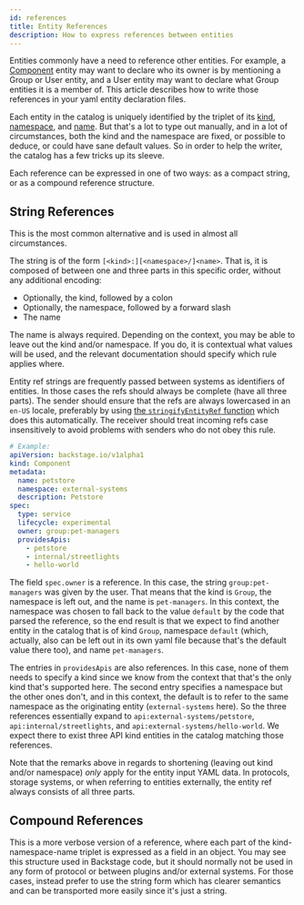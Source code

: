 ```yaml
---
id: references
title: Entity References
description: How to express references between entities
---
```


Entities commonly have a need to reference other entities. For example, a
[Component](descriptor-format.md#kind-component) entity may want to declare who
its owner is by mentioning a Group or User entity, and a User entity may want to
declare what Group entities it is a member of. This article describes how to
write those references in your yaml entity declaration files.

Each entity in the catalog is uniquely identified by the triplet of its
[kind](descriptor-format.md#apiversion-and-kind-required),
[namespace](descriptor-format.md#namespace-optional), and
[name](descriptor-format.md#name-required). But that's a lot to type out
manually, and in a lot of circumstances, both the kind and the namespace are
fixed, or possible to deduce, or could have sane default values. So in order to
help the writer, the catalog has a few tricks up its sleeve.

Each reference can be expressed in one of two ways: as a compact string, or as a
compound reference structure.

## String References

This is the most common alternative and is used in almost all circumstances.

The string is of the form `[<kind>:][<namespace>/]<name>`. That is, it is
composed of between one and three parts in this specific order, without any
additional encoding:

- Optionally, the kind, followed by a colon
- Optionally, the namespace, followed by a forward slash
- The name

The name is always required. Depending on the context, you may be able to leave
out the kind and/or namespace. If you do, it is contextual what values will be
used, and the relevant documentation should specify which rule applies where.

Entity ref strings are frequently passed between systems as identifiers of
entities. In those cases the refs should always be complete (have all three
parts). The sender should ensure that the refs are always lowercased in an
`en-US` locale, preferably by using [the `stringifyEntityRef` function](https://backstage.io/docs/reference/catalog-model.stringifyentityref/)
which does this automatically. The receiver should treat incoming refs case
insensitively to avoid problems with senders who do not obey this rule.

```yaml
# Example:
apiVersion: backstage.io/v1alpha1
kind: Component
metadata:
  name: petstore
  namespace: external-systems
  description: Petstore
spec:
  type: service
  lifecycle: experimental
  owner: group:pet-managers
  providesApis:
    - petstore
    - internal/streetlights
    - hello-world
```

The field `spec.owner` is a reference. In this case, the string
`group:pet-managers` was given by the user. That means that the kind is `Group`,
the namespace is left out, and the name is `pet-managers`. In this context, the
namespace was chosen to fall back to the value `default` by the code that parsed
the reference, so the end result is that we expect to find another entity in the
catalog that is of kind `Group`, namespace `default` (which, actually, also can
be left out in its own yaml file because that's the default value there too),
and name `pet-managers`.

The entries in `providesApis` are also references. In this case, none of them
needs to specify a kind since we know from the context that that's the only kind
that's supported here. The second entry specifies a namespace but the other ones
don't, and in this context, the default is to refer to the same namespace as the
originating entity (`external-systems` here). So the three references
essentially expand to `api:external-systems/petstore`,
`api:internal/streetlights`, and `api:external-systems/hello-world`. We expect
there to exist three API kind entities in the catalog matching those references.

Note that the remarks above in regards to shortening (leaving out kind and/or
namespace) _only_ apply for the entity input YAML data. In protocols, storage
systems, or when referring to entities externally, the entity ref always
consists of all three parts.

## Compound References

This is a more verbose version of a reference, where each part of the
kind-namespace-name triplet is expressed as a field in an object. You may see
this structure used in Backstage code, but it should normally not be used in any
form of protocol or between plugins and/or external systems. For those cases,
instead prefer to use the string form which has clearer semantics and can be
transported more easily since it's just a string.
